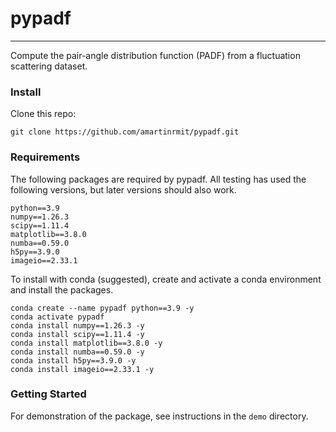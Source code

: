 # pypadf
***
Compute the pair-angle distribution function (PADF) from a fluctuation scattering dataset.


### Install

Clone this repo:

    git clone https://github.com/amartinrmit/pypadf.git

### Requirements

The following packages are required by pypadf. All testing has used the following versions, but later versions should also work.

    python==3.9
    numpy==1.26.3
    scipy==1.11.4
    matplotlib==3.8.0
    numba==0.59.0
    h5py==3.9.0
    imageio==2.33.1


To install with conda (suggested), create and activate a conda environment and install the packages.

    conda create --name pypadf python==3.9 -y
    conda activate pypadf
    conda install numpy==1.26.3 -y
    conda install scipy==1.11.4 -y
    conda install matplotlib==3.8.0 -y
    conda install numba==0.59.0 -y
    conda install h5py==3.9.0 -y
    conda install imageio==2.33.1 -y

### Getting Started

For demonstration of the package, see instructions in the `demo` directory.
